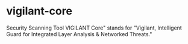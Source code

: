# vigilant-core
Security Scanning Tool
VIGILANT Core" stands for "Vigilant, Intelligent Guard for Integrated Layer Analysis & Networked Threats."